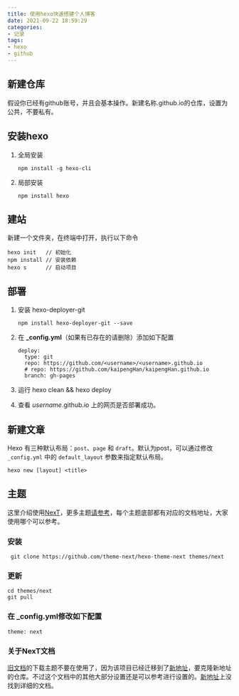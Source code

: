 ```yaml
---
title: 使用hexo快速搭建个人博客
date: 2021-09-22 18:59:29
categories: 
- 记录
tags: 
- hexo
- github
---
```


## 新建仓库

假设你已经有github账号，并且会基本操作。新建名称<usernmae>.github.io的仓库，设置为公共，不要私有。
<!--more-->

## 安装hexo

1. 全局安装

   ```
   npm install -g hexo-cli
   ```

2. 局部安装

   ```
   npm install hexo
   ```
## 建站

新建一个文件夹，在终端中打开，执行以下命令

```
hexo init	// 初始化
npm install // 安装依赖
hexo s		// 启动项目
```

## 部署

1. 安装 hexo-deployer-git

   ```
   npm install hexo-deployer-git --save
   ```

2. 在 **_config.yml**（如果有已存在的请删除）添加如下配置

   ```
   deploy:
     type: git
     repo: https://github.com/<username>/<username>.github.io
     # repo: https://github.com/kaipengHan/kaipengHan.github.io
     branch: gh-pages
   ```

3. 运行  hexo clean && hexo deploy

4. 查看 *username*.github.io 上的网页是否部署成功。

## 新建文章

Hexo 有三种默认布局：`post`、`page` 和 `draft`。默认为post，可以通过修改 `_config.yml` 中的 `default_layout` 参数来指定默认布局。

```
hexo new [layout] <title>
```

## 主题

这里介绍使用[NexT](https://github.com/theme-next/hexo-theme-next)，更多主题[请参考](https://hexo.io/themes/)，每个主题底部都有对应的文档地址，大家使用哪个可以参考。

### 安装

```
 git clone https://github.com/theme-next/hexo-theme-next themes/next
```

### 更新

```
cd themes/next
git pull
```

### 在 **_config.yml**修改如下配置

```
theme: next
```

### 关于NexT文档

[旧文档](http://theme-next.iissnan.com/)的下载主题不要在使用了，因为该项目已经迁移到了[新地址](https://github.com/theme-next/hexo-theme-next)，要克隆新地址的仓库。不过这个文档中的其他大部分设置还是可以参考进行设置的。[新地址](https://github.com/theme-next/hexo-theme-next)上没找到详细的文档。